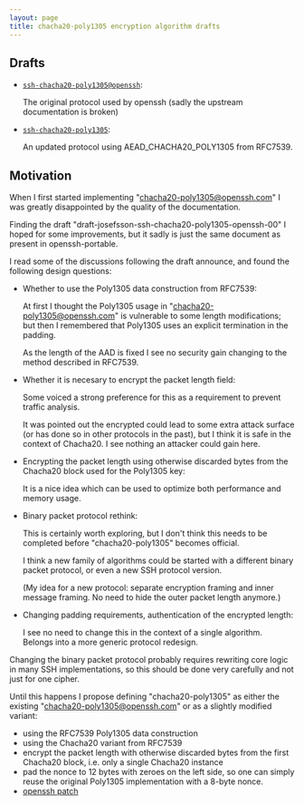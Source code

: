 ```yaml
---
layout: page
title: chacha20-poly1305 encryption algorithm drafts
---
```


## Drafts

- [`ssh-chacha20-poly1305@openssh`](ssh-chacha20-poly1305@openssh.html):

  The original protocol used by openssh (sadly the upstream
  documentation is broken)

- [`ssh-chacha20-poly1305`](ssh-chacha20-poly1305.html):

  An updated protocol using AEAD_CHACHA20_POLY1305 from RFC7539.

## Motivation

When I first started implementing "chacha20-poly1305@openssh.com" I was
greatly disappointed by the quality of the documentation.

Finding the draft "draft-josefsson-ssh-chacha20-poly1305-openssh-00" I
hoped for some improvements, but it sadly is just the same document as
present in openssh-portable.

I read some of the discussions following the draft announce, and found
the following design questions:

- Whether to use the Poly1305 data construction from RFC7539:

  At first I thought the Poly1305 usage in
  "chacha20-poly1305@openssh.com" is vulnerable to some length
  modifications; but then I remembered that Poly1305 uses an explicit
  termination in the padding.

  As the length of the AAD is fixed I see no security gain changing to
  the method described in RFC7539.

- Whether it is necesary to encrypt the packet length field:

  Some voiced a strong preference for this as a requirement to prevent
  traffic analysis.

  It was pointed out the encrypted could lead to some extra attack
  surface (or has done so in other protocols in the past), but I think
  it is safe in the context of Chacha20. I see nothing an attacker could
  gain here.

- Encrypting the packet length using otherwise discarded bytes from the
  Chacha20 block used for the Poly1305 key:

  It is a nice idea which can be used to optimize both performance and
  memory usage.

- Binary packet protocol rethink:

  This is certainly worth exploring, but I don't think this needs to be
  completed before "chacha20-poly1305" becomes official.

  I think a new family of algorithms could be started with a different
  binary packet protocol, or even a new SSH protocol version.

  (My idea for a new protocol: separate encryption framing and inner
  message framing. No need to hide the outer packet length anymore.)

- Changing padding requirements, authentication of the encrypted length:

  I see no need to change this in the context of a single algorithm.
  Belongs into a more generic protocol redesign.

Changing the binary packet protocol probably requires rewriting core
logic in many SSH implementations, so this should be done very carefully
and not just for one cipher.

Until this happens I propose defining "chacha20-poly1305" as either the
existing "chacha20-poly1305@openssh.com" or as a slightly modified
variant:

- using the RFC7539 Poly1305 data construction
- using the Chacha20 variant from RFC7539
- encrypt the packet length with otherwise discarded bytes from the
  first Chacha20 block, i.e. only a single Chacha20 instance
- pad the nonce to 12 bytes with zeroes on the left side, so one can
  simply reuse the original Poly1305 implementation with a 8-byte nonce.
- [openssh patch](https://github.com/rus-cert/openssh-portable/tree/feature-chacha20-poly1305)
